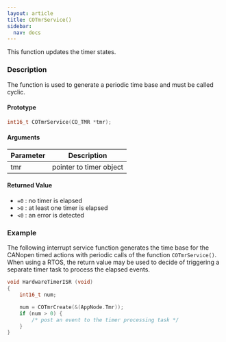 ```yaml
---
layout: article
title: COTmrService()
sidebar:
  nav: docs
---
```


This function updates the timer states.

<!--more-->

### Description

The function is used to generate a periodic time base and must be called cyclic.

#### Prototype

```c
int16_t COTmrService(CO_TMR *tmr);
```

#### Arguments

| Parameter | Description |
| --- | --- |
| tmr | pointer to timer object |

#### Returned Value

- `=0` : no timer is elapsed
- `>0` : at least one timer is elapsed
- `<0` : an error is detected

### Example

The following interrupt service function generates the time base for the CANopen timed actions with periodic calls of the function `COTmrService()`. When using a RTOS, the return value may be used to decide of triggering a separate timer task to process the elapsed events.

```c
void HardwareTimerISR (void)
{
    int16_t num;

    num = COTmrCreate(&(AppNode.Tmr));
    if (num > 0) {
        /* post an event to the timer processing task */
    }
}
```
